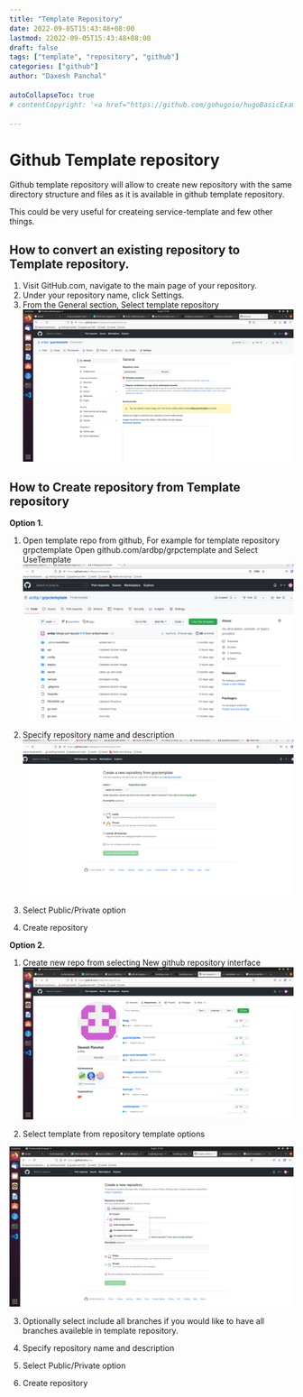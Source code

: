 ```yaml
---
title: "Template Repository"
date: 2022-09-05T15:43:48+08:00  
lastmod: 22022-09-05T15:43:48+08:00
draft: false
tags: ["template", "repository", "github"]
categories: ["github"]
author: "Daxesh Panchal"

autoCollapseToc: true
# contentCopyright: '<a href="https://github.com/gohugoio/hugoBasicExample" rel="noopener" target="_blank">See origin</a>'

---
```


# **Github Template repository**
Github template repository will allow to create new repository with the same directory structure and files as it is available in github template repository.

This could be very useful for createing service-template and few other things.

## **How to convert an existing repository to Template repository.**

   1. Visit GitHub.com, navigate to the main page of your repository.
   2. Under your repository name, click Settings. 
   3. From the General section, Select template repository
![Screenshot1](images/templaterepo01.png)

## **How to Create repository from Template repository**
**Option 1.**
1. Open template repo from github, For example for template repository grpctemplate Open github.com/ardbp/grpctemplate and Select UseTemplate
![Screenshot4](images/templaterepo04.png)

2. Specify repository name and description 
![Screenshot5](images/templaterepo05.png)  
  
3. Select Public/Private option
  
4. Create repository

**Option 2.**
1. Create new repo from selecting New github repository interface  
![Screenshot2](images/templaterepo02.png)

2. Select template from repository template options

![Screenshot3](images/templaterepo03.png)

3. Optionally select include all branches if you would like to have all branches availeble in template repository.
  
4. Specify repository name and description 
  
5. Select Public/Private option
  
6. Create repository
